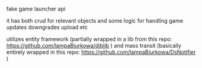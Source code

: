 fake game launcher api

it has both crud for relevant objects and some logic for handling game updates downgrades upload etc

utilizes entity framework (partially wrapped in a lib from this repo:  https://github.com/lampaBiurkowa/diblib ) and mass transit (basically entirely wrapped in this repo: https://github.com/lampaBiurkowa/DsNotifier )
